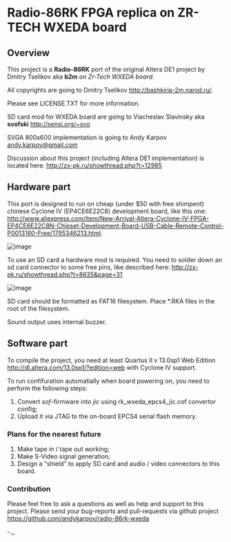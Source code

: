 # Radio-86RK FPGA replica on ZR-TECH WXEDA board

## Overview

This project is a **Radio-86RK** port of the original Altera DE1 project by Dmitry Tselikov aka **b2m** on *Zr-Tech WXEDA board*.

All copyrights are going to Dmitry Tselikov <http://bashkiria-2m.narod.ru/>. 

Please see LICENSE.TXT for more information.

SD card mod for WXEDA board are going to Viacheslav Slavinsky aka **svofski** <http://sensi.org/~svo>

SVGA 800x600 implementation is going to Andy Karpov <andy.karpov@gmail.com>

Discussion about this project (including Altera DE1 implementation) is located here: <http://zx-pk.ru/showthread.php?t=12985>

## Hardware part

This port is designed to run on cheap (under $50 with free shimpent) chinese Cyclone IV (EP4CE6E22C8) development board, like this one: <http://www.aliexpress.com/item/New-Arrival-Altera-Cyclone-IV-FPGA-EP4CE6E22C8N-Chipset-Development-Board-USB-Cable-Remote-Control-P0013160-Free/1795346213.html>. 

![image](http://i01.i.aliimg.com/wsphoto/v0/1795346213_1/New-Arrival-Altera-Cyclone-IV-FPGA-EP4CE6E22C8N-Chipset-Development-Board-USB-Cable-Remote-Control-P0013160-Free.jpg)

To use an SD card a hardware mod is required. You need to solder down an sd card connector to some free pins, like described here: <http://zx-pk.ru/showthread.php?t=8635&page=31> 

![image](https://farm6.staticflickr.com/5538/14605123051_f9a3cf9b69_m.jpg)

SD card should be formatted as FAT16 filesystem. Place *.RKA files in the root of the filesystem.

Sound output uses internal buzzer.

## Software part

To compile the project, you need at least Quartus II v 13.0sp1 Web Edition <http://dl.altera.com/13.0sp1/?edition=web> with Cyclone IV support. 

To run confifuration automatially when board powering on, you need to perform the following steps:

1. Convert *sof*-firmware into *jic* using rk_wxeda_epcs4_jic.cof convertor config;
2. Upload it via JTAG to the on-board EPCS4 serial flash memory. 

### Plans for the nearest future

1. Make tape in / tape out working;
2. Make S-Video signal generation;
3. Design a "shield" to apply SD card and audio / video connectors to this board.


### Contribution

Please feel free to ask a questions as well as help and support to this project. Please send your bug-reports and pull-requests via github project <https://github.com/andykarpov/radio-86rk-wxeda>

-._
